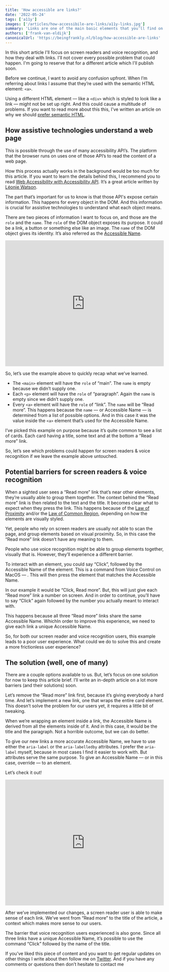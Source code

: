 ```yaml
---
title: 'How accessible are links?'
date: '2022-05-24'
tags: ['a11y']
images: ['/articles/how-accessibile-are-links/a11y-links.jpg']
summary: 'Links are one of the main basic elements that you’ll find on any website. Yet, a lot of them are not as accessible as we would like.'
authors: ['frank-van-eldijk']
canonicalUrl: 'https://beingfrankly.nl/blog/how-accessible-are-links'
---
```


In this short article I'll focus on screen readers and voice recognition, and how they deal with links. I'll not cover every possible problem that could happen. I'm going to reserve that for a different article which I'll publish soon.

Before we continue, I want to avoid any confusion upfront. When I’m referring about links I assume that they’re used with the semantic HTML element: `<a>`.

Using a different HTML element — like a `<div>` which is styled to look like a link — might not be set up right. And this could cause a multitude of problems. If you want to read more about this this, I've written an article on why we should [prefer semantic HTML](https://beingfrankly.nl/blog/rules-on-using-aria).

## How assistive technologies understand a web page

This is possible through the use of many accessibility API’s. The platform that the browser runs on uses one of those API’s to read the content of a web page.

How this process actually works in the background would be too much for this article. If you want to learn the details behind this, I recommend you to read [Web Accessibility with Accessibility API](https://www.smashingmagazine.com/2015/03/web-accessibility-with-accessibility-api/). It’s a great article written by [Léonie Watson](https://twitter.com/leoniewatson).

The part that’s important for us to know is that those API's expose certain information. This happens for every object in the DOM. And this information is crucial for assistive technologies to understand what each object means.

There are two pieces of information I want to focus on, and those are the `role` and the `name`. The `role` of the DOM object exposes its purpose. It could be a link, a button or something else like an image. The `name` of the DOM object gives its identity. It’s also referred as the [Accessible Name](https://www.w3.org/TR/accname-1.1/#dfn-accessible-name).

<iframe height="400" width="100%" scrolling="no" title="Cards with &quot;read more&quot; links" src="https://codepen.io/beingfrankly/embed/oNGLQea?default-tab=result&theme-id=dark" frameborder="no" loading="lazy" allowtransparency="true" allowfullscreen="true">
  See the Pen <a href="https://codepen.io/beingfrankly/pen/oNGLQea">
  Cards with &quot;read more&quot; links</a> by Frank van Eldijk-Smeding (<a href="https://codepen.io/beingfrankly">@beingfrankly</a>)
  on <a href="https://codepen.io">CodePen</a>.
</iframe>

So, let’s use the example above to quickly recap what we’ve learned.

- The `<main>` element will have the `role` of “main”. The `name` is empty because we didn’t supply one.
- Each `<p>` element will have the `role` of “paragraph”. Again the `name` is empty since we didn’t supply one.
- Every `<a>` element will have the `role` of “link”. The `name` will be “Read more”. This happens because the `name` — or Accessible Name — is determined from a list of possible options. And in this case it was the value inside the `<a>` element that’s used for the Accessible Name.

I’ve picked this example on purpose because it’s quite common to see a list of cards. Each card having a title, some text and at the bottom a “Read more” link.

So, let’s see which problems could happen for screen readers & voice recognition if we leave the example above untouched.

## Potential barriers for screen readers & voice recognition

When a sighted user sees a “Read more” link that’s near other elements, they’re usually able to group them together. The context behind the “Read more” link is then related to the text and the title. It becomes clear what to expect when they press the link. This happens because of the [Law of Proximity](https://lawsofux.com/law-of-proximity/) and/or the [Law of Common Region](https://lawsofux.com/law-of-common-region/), depending on how the elements are visually styled.

Yet, people who rely on screen readers are usually not able to scan the page, and group elements based on visual proximity. So, in this case the “Read more” link doesn’t have any meaning to them.

People who use voice recognition might be able to group elements together, visually that is. However, they’ll experience a different barrier.

To interact with an element, you could say “Click”, followed by the Accessible Name of the element. This is a command from Voice Control on MacOS — . This will then press the element that matches the Accessible Name.

In our example it would be “Click, Read more”. But, this will just give each “Read more” link a number on screen. And in order to continue, you’ll have to say “Click” again followed by the number you actually meant to interact with.

This happens because all three “Read more” links share the same Accessible Name. WhichIn order to improve this experience, we need to give each link a unique Accessible Name.

So, for both our screen reader and voice recognition users, this example leads to a poor user experience. What could we do to solve this and create a more frictionless user experience?

## The solution (well, one of many)

There are a couple options available to us. But, let’s focus on one solution for now to keep this article brief. I’ll write an in-depth article on a lot more barriers (and their solutions) soon.

Let’s remove the “Read more” link first, because it’s giving everybody a hard time. And let’s implement a new link, one that wraps the entire card element. This doesn’t solve the problem for our users yet, it requires a little bit of tweaking.

When we’re wrapping an element inside a link, the Accessible Name is derived from all the elements inside of it. And in this case, it would be the title and the paragraph. Not a horrible outcome, but we can do better.

To give our new links a more accurate Accessible Name, we have to use either the `aria-label` or the `aria-labelledby` attributes. I prefer the `aria-label` myself, because in most cases I find it easier to work with. But attributes serve the same purpose. To give an Accessible Name — or in this case, override — to an element.

Let’s check it out!

<iframe height="400" width="100%" scrolling="no" title="Cards with &quot;read more&quot; links - possible fix" src="https://codepen.io/beingfrankly/embed/PoJGGyj?default-tab=result&theme-id=dark" frameborder="no" loading="lazy" allowtransparency="true" allowfullscreen="true">
  See the Pen <a href="https://codepen.io/beingfrankly/pen/PoJGGyj">
  Cards with &quot;read more&quot; links - possible fix</a> by Frank van Eldijk-Smeding (<a href="https://codepen.io/beingfrankly">@beingfrankly</a>)
  on <a href="https://codepen.io">CodePen</a>.
</iframe>

After we’ve implemented our changes, a screen reader user is able to make sense of each link. We’ve went from “Read more” to the title of the article, a context which makes more sense to our users.

The barrier that voice recognition users experienced is also gone. Since all three links have a unique Accessible Name, it’s possible to use the command “Click” followed by the name of the title.

If you’ve liked this piece of content and you want to get regular updates on other things I write about then follow me on [Twitter](https://twitter.com/frank_vaneldijk). And if you have any comments or questions then don’t hesitate to contact me

